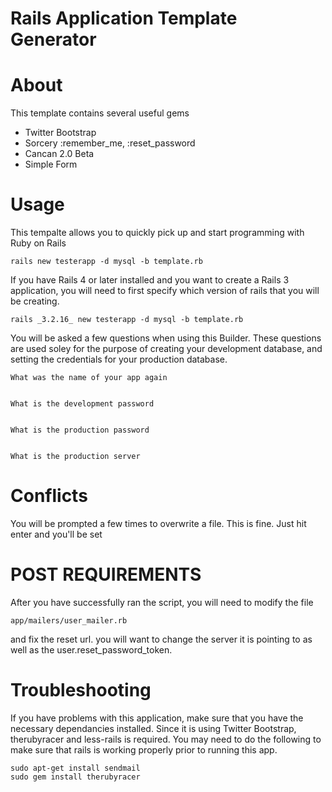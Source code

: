 Rails Application Template Generator
======================

About
======================

This template contains several useful gems
 - Twitter Bootstrap
 - Sorcery :remember_me, :reset_password
 - Cancan 2.0 Beta
 - Simple Form

Usage
======================

This tempalte allows you to quickly pick up and start programming with Ruby on Rails

    rails new testerapp -d mysql -b template.rb
    
If you have Rails 4 or later installed and you want to create a Rails 3 application, you will need to first specify which version of rails that you will be creating.

    rails _3.2.16_ new testerapp -d mysql -b template.rb

You will be asked a few questions when using this Builder. These questions are used soley for the purpose of creating your development database, and setting the credentials for your production database.

    What was the name of your app again
    
    
    What is the development password
		
    
    What is the production password
		
    
    What is the production server
    
    
Conflicts
======================
You will be prompted a few times to overwrite a file. This is fine. Just hit enter and you'll be set


POST REQUIREMENTS
======================

After you have successfully ran the script, you will need to modify the file

    app/mailers/user_mailer.rb
    
and fix the reset url. you will want to change the server it is pointing to as well as the user.reset_password_token.

Troubleshooting
======================

If you have problems with this application, make sure that you have the necessary dependancies installed. Since it is using Twitter Bootstrap, therubyracer and less-rails is required. You may need to do the following to make sure that rails is working properly prior to running this app.

    sudo apt-get install sendmail
    sudo gem install therubyracer
